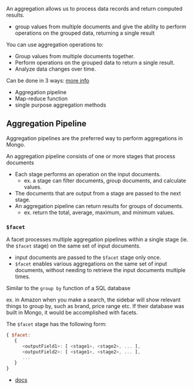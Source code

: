 
An aggregation allows us to process data records and return computed results.
- group values from multiple documents and give the ability to perform operations on the grouped data, returning a single result

You can use aggregation operations to:
- Group values from multiple documents together.
- Perform operations on the grouped data to return a single result.
- Analyze data changes over time.

Can be done in 3 ways:
[more info](https://docs.mongodb.com/manual/aggregation/#aggregation-map-reduce)
- Aggregation pipeline
- Map-reduce function
- single purpose aggregation methods

## Aggregation Pipeline
Aggregation pipelines are the preferred way to perform aggregations in Mongo.

An aggregation pipeline consists of one or more stages that process documents
- Each stage performs an operation on the input documents. 
  - ex. a stage can filter documents, group documents, and calculate values.
- The documents that are output from a stage are passed to the next stage.
- An aggregation pipeline can return results for groups of documents. 
  - ex. return the total, average, maximum, and minimum values.

### `$facet`
A facet processes multiple aggregation pipelines within a single stage (ie. the `$facet` stage) on the same set of input documents.
- input documents are passed to the `$facet` stage only once.
- `$facet` enables various aggregations on the same set of input documents, without needing to retrieve the input documents multiple times.

Similar to the `group by` function of a SQL database

ex. in Amazon when you make a search, the sidebar will show relevant things to group by, such as brand, price range etc. If their database was built in Mongo, it would be accomplished with facets.

The `$facet` stage has the following form:
```js
{ $facet:
   {
      <outputField1>: [ <stage1>, <stage2>, ... ],
      <outputField2>: [ <stage1>, <stage2>, ... ],
      ...
   }
}
```

- [docs](https://www.mongodb.com/docs/manual/reference/operator/aggregation/facet/)